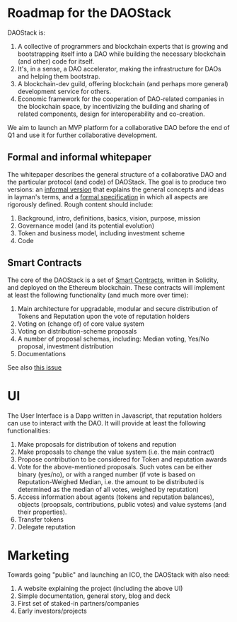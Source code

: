 
# Roadmap for the DAOStack

DAOStack is: 

1. A collective of programmers and blockchain experts that is growing and bootstrapping itself into a DAO while building the necessary blockchain (and other) code for itself. 
1. It's, in a sense, a DAO accelerator, making the infrastructure for DAOs and helping them bootstrap. 
1. A blockchain-dev guild, offering blockchain (and perhaps more general) development service for others. 
1. Economic framework for the cooperation of DAO-related companies in the blockchain space, by incentivizing the building and sharing of related components, design for interoperability and co-creation.

We aim to launch an MVP platform for a collaborative DAO before the end of Q1 and use it for further collaborative development.

## Formal and informal whitepaper

The whitepaper describes the general structure of a collaborative DAO and the particular protocol (and code) of DAOStack. The goal is to produce two versions: an [informal version](DAO_protocol.md) that explains the general concepts and ideas in layman's terms, and a [formal specification](DAO.pdf) in which all aspects are rigorously defined. Rough content should include:

1. Background, intro, definitions, basics, vision, purpose, mission
2. Governance model (and its potential evolution) 
3. Token and business model, including investment scheme
4. Code 


## Smart Contracts

The core of the DAOStack is a set of [Smart Contracts](../contracts), written in Solidity, and deployed on the Ethereum blockchain. These contracts will implement at least the following functionality (and much more over time):

1. Main architecture for upgradable, modular and secure distribution of Tokens and Reputation upon the vote of reputation holders
1. Voting on (change of) of core value system
1. Voting on distribution-scheme proposals
1. A number of proposal schemas, including: Median voting, Yes/No proposal, investment distribution 
1. Documentations

See also [this issue](https/:/github.com/daostack/daostack/issues/14)

# UI

The User Interface is a Dapp written in Javascript, that reputation holders can use to interact with the DAO. It will provide at least the following functionalities:

1. Make proposals for distribution of tokens and repution 
1. Make proposals to change the value system (i.e. the main contract)
1. Propose contribution to be considered for Token and reputation awards
1. Vote for the above-mentioned proposals. Such votes can be either binary (yes/no), or with a ranged number (if vote is based on Reputation-Weighed Median, i.e. the amount to be distributed is determined as the median of all votes, weighed by reputation)
1. Access information about agents (tokens and reputation balances), objects (proopsals, contributions, public votes) and value systems (and their properties).
1. Transfer tokens
1. Delegate reputation

# Marketing

Towards going "public" and launching an ICO, the DAOStack with also need: 

1. A website explaining the project (including the above UI)
1. Simple documentation, general story, blog and deck
1. First set of  staked-in partners/companies
1. Early investors/projects
